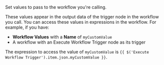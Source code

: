Set values to pass to the workflow you're calling.

These values appear in the output data of the trigger node in the workflow you call. You can access these values in expressions in the workflow. For example, if you have:

* **Workflow Values** with a **Name** of `myCustomValue`
* A workflow with an Execute Workflow Trigger node as its trigger

The expression to access the value of `myCustomValue` is `{{ $('Execute Workflow Trigger').item.json.myCustomValue }}`.
